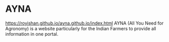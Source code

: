 # AYNA
https://royishan.github.io/ayna.github.io/index.html
AYNA (All You Need for Agronomy) is a website particularly for the Indian Farmers to provide all information in one portal.
